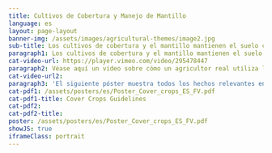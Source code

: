 ```yaml
---
title: Cultivos de Cobertura y Manejo de Mantillo
language: es
layout: page-layout
banner-img: /assets/images/agricultural-themes/image2.jpg
sub-title: Los cultivos de cobertura y el mantillo mantienen el suelo cubierto y, por lo tanto, lo mantienen húmedo y fértil. También evitan la erosión y como cultivos de cobertura leguminosos alimentan su suelo con nitrógeno adicional.
paragraph1: Los cultivos de cobertura y el mantillo mantienen el suelo cubierto y, por lo tanto, lo mantienen húmedo y fértil. También evitan la erosión y como cultivos de cobertura leguminosos alimentan su suelo con nitrógeno adicional.
cat-video-url: https://player.vimeo.com/video/295478447
paragraph2: Véase aquí un video sobre cómo un agricultor real utiliza los cultivos de cobertura y el manejo de mantillo para mejorar la fertilidad del suelo y la protección de sus tierras de cultivo.
cat-video-url2: 
paragraph3: 'El siguiente póster muestra todos los hechos relevantes en detalle. Véase aquí:'
cat-pdf1: /assets/posters/es/Poster_Cover_crops_ES_FV.pdf
cat-pdf1-title: Cover Crops Guidelines
cat-pdf2: 
cat-pdf2-title: 
poster: /assets/posters/es/Poster_Cover_crops_ES_FV.pdf
showJS: true
iframeClass: portrait
---
```

